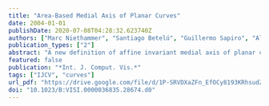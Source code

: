 ```yaml
---
title: "Area-Based Medial Axis of Planar Curves"
date: 2004-01-01
publishDate: 2020-07-08T04:28:32.623740Z
authors: ["Marc Niethammer", "Santiago Betelú", "Guillermo Sapiro", "Allen R. Tannenbaum", "Peter J. Giblin"]
publication_types: ["2"]
abstract: "A new definition of affine invariant medial axis of planar closed curves is introduced. A point belongs to the affine medial axis if and only if it is equidistant from at least two points of the curve, with the distance being a minimum and given by the areas between the curve and its corresponding chords. The medial axis is robust, eliminating the need for curve denoising. In a dynamical interpretation of this affine medial axis, the medial axis points are the affine shock positions of the affine erosion of the curve. We propose a simple method to compute the medial axis and give examples. We also demonstrate how to use this method to detect affine skew symmetry in real images."
featured: false
publication: "*Int. J. Comput. Vis.*"
tags: ["IJCV", "curves"]
url_pdf: "https://drive.google.com/file/d/1P-SRVDXaZFn_EfOCy8193KRhsudZwvdg"
doi: "10.1023/B:VISI.0000036835.28674.d0"
---
```


